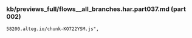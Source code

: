 ### kb/previews_full/flows__all_branches.har.part037.md (part 002)

```md
58200.alteg.io/chunk-KO722YSM.js",
           
```

```
